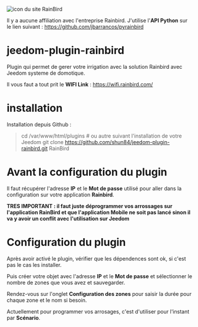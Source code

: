![icon du site RainBird](https://camo.githubusercontent.com/7bfadb412f350a026aa329f71cb895697e7727f63d8b636bdc62ca8b9742282c/687474703a2f2f69717765622e7261696e626972642e636f6d2f69712f696d616765732f6c6f676f732f7261696e626972642e706e67)

Il y a aucune affiliation avec l'entreprise Rainbird.
J'utilise l'**API Python** sur le lien suivant : https://github.com/jbarrancos/pyrainbird

# jeedom-plugin-rainbird

Plugin qui permet de gerer votre irrigation avec la solution Rainbird avec Jeedom systeme de domotique.

Il vous faut a tout prit le **WIFI Link** : https://wifi.rainbird.com/

# installation
Installation depuis Github :

> cd /var/www/html/plugins  # ou autre suivant l'installation de votre Jeedom
> git clone https://github.com/shun84/jeedom-plugin-rainbird.git RainBird


# Avant la configuration du plugin
Il faut récupérer l'adresse **IP** et le **Mot de passe** utilisé pour aller dans la configuration sur votre application **Rainbird**.

**TRES IMPORTANT : il faut juste déprogrammer vos arrossages sur l'application RainBird et que l'application Mobile ne soit pas lancé sinon il va y avoir un conflit avec l'utilisation sur Jeedom**

# Configuration du plugin

Après avoir activé le plugin, vérifier que les dépendences sont ok, si c'est pas le cas les installer.

Puis créer votre objet avec l'adresse **IP** et le **Mot de passe** et sélectionner le nombre de zones que vous avez et sauvegarder.

Rendez-vous sur l'onglet **Configuration des zones** pour saisir la durée pour chaque zone et le nom si besoin.

Actuellement pour programmer vos arrosages, c'est d'utiliser pour l'instant par **Scénario**.
